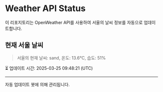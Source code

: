 
# Weather API Status

이 리포지토리는 OpenWeather API를 사용하여 서울의 날씨 정보를 자동으로 업데이트합니다.

## 현재 서울 날씨
> 서울의 현재 날씨: sand, 온도: 13.6°C, 습도: 51%

⏳ 업데이트 시간: 2025-03-25 09:48:21 (UTC)

---
자동 업데이트 봇에 의해 관리됩니다.
